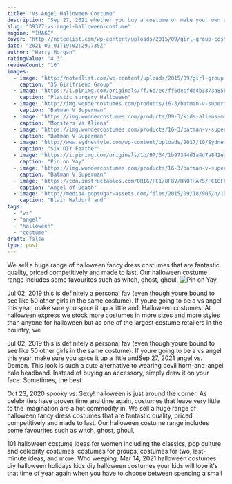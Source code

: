 ```yaml
---
title: "Vs Angel Halloween Costume"
description: "Sep 27, 2021 whether you buy a costume or make your own design, these 25 teen halloween costumes will be perfect for hitting the neighborhoods, making a statement at a party, andor"
slug: "39377-vs-angel-halloween-costume"
engine: "IMAGE"
cover: "http://notedlist.com/wp-content/uploads/2015/09/girl-group-costume-ideas/26-girl-group-costume-ideas.jpg"
date: "2021-09-01T19:02:29.735Z"
author: "Harry Morgan"
ratingValue: "4.3"
reviewCount: "16"
images:
  - image: "http://notedlist.com/wp-content/uploads/2015/09/girl-group-costume-ideas/26-girl-group-costume-ideas.jpg"
    caption: "35 Girlfriend Group"
  - image: "https://i.pinimg.com/originals/ff/6d/ec/ff6decfdd4b3373a85b1a6a0ee03ffd5.jpg"
    caption: "Plastic surgery Halloween"
  - image: "http://img.wondercostumes.com/products/16-3/batman-v-superman-movie-superman-costume.jpg"
    caption: "Batman V Superman"
  - image: "https://img.wondercostumes.com/products/09-3/kids-aliens-missing-link-costume.jpg"
    caption: "Monsters Vs Aliens"
  - image: "https://img.wondercostumes.com/products/16-3/batman-v-superman-boys-3d-costume.jpg"
    caption: "Batman V Superman"
  - image: "http://www.sydnestyle.com/wp-content/uploads/2017/10/Sydne-Style-shares-diy-halloween-costume-ideas-as-victorias-secret-angel.jpg"
    caption: "Six DIY Feather"
  - image: "https://i.pinimg.com/originals/1b/97/34/1b97344d1a4d7a842edafdb3304fbe2d.jpg"
    caption: "Pin on Yay"
  - image: "https://img.wondercostumes.com/products/16-3/batman-v-superman-movie-superman-men-costume.jpg"
    caption: "Batman V Superman"
  - image: "https://cdn.instructables.com/ORIG/FC1/8F8V/HNQTHA7S/FC18F8VHNQTHA7S.jpg?frame=1&width=2100"
    caption: "Angel of Death"
  - image: "http://media4.popsugar-assets.com/files/2015/09/18/905/n/1922398/4eaa6c16155071c1_389260364SgwCk.xxxlarge_2x/i/Blair-Waldorf-Serena-van-der-Woodsen.jpg"
    caption: "Blair Waldorf and"
tags:
  - "vs"
  - "angel"
  - "halloween"
  - "costume"
draft: false
type: post
---
```


We sell a huge range of halloween fancy dress costumes that are fantastic quality, priced competitively and made to last. Our halloween costume range includes some favourites such as witch, ghost, ghoul,
![Pin on Yay](https://i.pinimg.com/originals/1b/97/34/1b97344d1a4d7a842edafdb3304fbe2d.jpg "Pin on Yay")

Jul 02, 2019 this is definitely a personal fav (even though youre bound to see like 50 other girls in the same costume). If youre going to be a vs angel this year, make sure you spice it up a little and. Halloween costumes. At halloween express we stock more costumes in more sizes and more styles than anyone for halloween but as one of the largest costume retailers in the country, we
<!--inArticleAds-->

<!--galleryOne-->

Jul 02, 2019 this is definitely a personal fav (even though youre bound to see like 50 other girls in the same costume). If youre going to be a vs angel this year, make sure you spice it up a little andSep 27, 2021 angel vs. Demon. This look is such a cute alternative to wearing devil horn-and-angel halo headband. Instead of buying an accessory, simply draw it on your face.  Sometimes, the best
<!--inArticleAds-->

<!--galleryTwo-->

Oct 23, 2020 spooky vs. Sexy! halloween is just around the corner. As celebrities have proven time and time again, costumes that leave very little to the imagination are a hot commodity in. We sell a huge range of halloween fancy dress costumes that are fantastic quality, priced competitively and made to last. Our halloween costume range includes some favourites such as witch, ghost, ghoul,
<!--galleryThree-->

101 halloween costume ideas for women including the classics, pop culture and celebrity costumes, costumes for groups, costumes for two, last-minute ideas, and more.  Who weeping. Mar 14, 2021 halloween costumes diy halloween holidays kids diy halloween costumes your kids will love it's that time of year again when you have to choose between spending a small